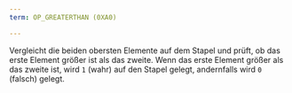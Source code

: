 ```yaml
---
term: OP_GREATERTHAN (0XA0)

---
```

Vergleicht die beiden obersten Elemente auf dem Stapel und prüft, ob das erste Element größer ist als das zweite. Wenn das erste Element größer als das zweite ist, wird `1` (wahr) auf den Stapel gelegt, andernfalls wird `0` (falsch) gelegt.